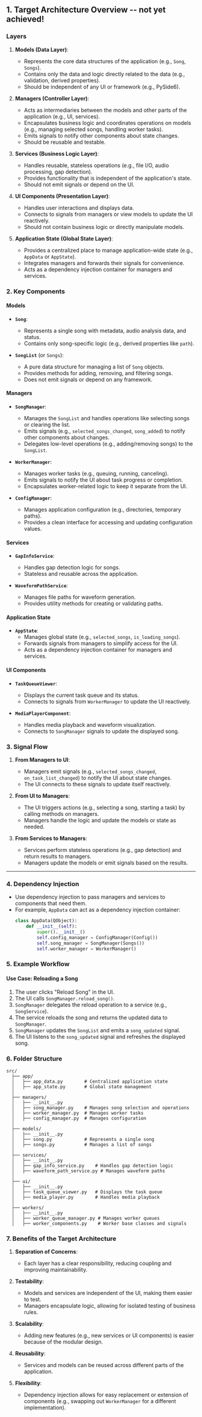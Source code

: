 
## **1. Target Architecture Overview** -- not yet achieved!

### **Layers**
1. **Models (Data Layer)**:
   - Represents the core data structures of the application (e.g., `Song`, `Songs`).
   - Contains only the data and logic directly related to the data (e.g., validation, derived properties).
   - Should be independent of any UI or framework (e.g., PySide6).

2. **Managers (Controller Layer)**:
   - Acts as intermediaries between the models and other parts of the application (e.g., UI, services).
   - Encapsulates business logic and coordinates operations on models (e.g., managing selected songs, handling worker tasks).
   - Emits signals to notify other components about state changes.
   - Should be reusable and testable.

3. **Services (Business Logic Layer)**:
   - Handles reusable, stateless operations (e.g., file I/O, audio processing, gap detection).
   - Provides functionality that is independent of the application's state.
   - Should not emit signals or depend on the UI.

4. **UI Components (Presentation Layer)**:
   - Handles user interactions and displays data.
   - Connects to signals from managers or view models to update the UI reactively.
   - Should not contain business logic or directly manipulate models.

5. **Application State (Global State Layer)**:
   - Provides a centralized place to manage application-wide state (e.g., `AppData` or `AppState`).
   - Integrates managers and forwards their signals for convenience.
   - Acts as a dependency injection container for managers and services.

### **2. Key Components**

#### **Models**
- **`Song`**:
  - Represents a single song with metadata, audio analysis data, and status.
  - Contains only song-specific logic (e.g., derived properties like `path`).

- **`SongList`** (or `Songs`):
  - A pure data structure for managing a list of `Song` objects.
  - Provides methods for adding, removing, and filtering songs.
  - Does not emit signals or depend on any framework.

#### **Managers**
- **`SongManager`**:
  - Manages the `SongList` and handles operations like selecting songs or clearing the list.
  - Emits signals (e.g., `selected_songs_changed`, `song_added`) to notify other components about changes.
  - Delegates low-level operations (e.g., adding/removing songs) to the `SongList`.

- **`WorkerManager`**:
  - Manages worker tasks (e.g., queuing, running, canceling).
  - Emits signals to notify the UI about task progress or completion.
  - Encapsulates worker-related logic to keep it separate from the UI.

- **`ConfigManager`**:
  - Manages application configuration (e.g., directories, temporary paths).
  - Provides a clean interface for accessing and updating configuration values.

#### **Services**
- **`GapInfoService`**:
  - Handles gap detection logic for songs.
  - Stateless and reusable across the application.

- **`WaveformPathService`**:
  - Manages file paths for waveform generation.
  - Provides utility methods for creating or validating paths.

#### **Application State**
- **`AppState`**:
  - Manages global state (e.g., `selected_songs`, `is_loading_songs`).
  - Forwards signals from managers to simplify access for the UI.
  - Acts as a dependency injection container for managers and services.

#### **UI Components**
- **`TaskQueueViewer`**:
  - Displays the current task queue and its status.
  - Connects to signals from `WorkerManager` to update the UI reactively.

- **`MediaPlayerComponent`**:
  - Handles media playback and waveform visualization.
  - Connects to `SongManager` signals to update the displayed song.

### **3. Signal Flow**

1. **From Managers to UI**:
   - Managers emit signals (e.g., `selected_songs_changed`, `on_task_list_changed`) to notify the UI about state changes.
   - The UI connects to these signals to update itself reactively.

2. **From UI to Managers**:
   - The UI triggers actions (e.g., selecting a song, starting a task) by calling methods on managers.
   - Managers handle the logic and update the models or state as needed.

3. **From Services to Managers**:
   - Services perform stateless operations (e.g., gap detection) and return results to managers.
   - Managers update the models or emit signals based on the results.

---

### **4. Dependency Injection**

- Use dependency injection to pass managers and services to components that need them.
- For example, `AppData` can act as a dependency injection container:
  ```python
  class AppData(QObject):
      def __init__(self):
          super().__init__()
          self.config_manager = ConfigManager(Config())
          self.song_manager = SongManager(Songs())
          self.worker_manager = WorkerManager()
  ```

### **5. Example Workflow**

#### **Use Case: Reloading a Song**
1. The user clicks "Reload Song" in the UI.
2. The UI calls `SongManager.reload_song()`.
3. `SongManager` delegates the reload operation to a service (e.g., `SongService`).
4. The service reloads the song and returns the updated data to `SongManager`.
5. `SongManager` updates the `SongList` and emits a `song_updated` signal.
6. The UI listens to the `song_updated` signal and refreshes the displayed song.

### **6. Folder Structure**

```
src/
  ├── app/
  │   ├── app_data.py        # Centralized application state
  │   ├── app_state.py       # Global state management
  │
  ├── managers/
  │   ├── __init__.py
  │   ├── song_manager.py    # Manages song selection and operations
  │   ├── worker_manager.py  # Manages worker tasks
  │   ├── config_manager.py  # Manages configuration
  │
  ├── models/
  │   ├── __init__.py
  │   ├── song.py            # Represents a single song
  │   ├── songs.py           # Manages a list of songs
  │
  ├── services/
  │   ├── __init__.py
  │   ├── gap_info_service.py    # Handles gap detection logic
  │   ├── waveform_path_service.py # Manages waveform paths
  │
  ├── ui/
  │   ├── __init__.py
  │   ├── task_queue_viewer.py   # Displays the task queue
  │   ├── media_player.py        # Handles media playback
  │
  ├── workers/
  │   ├── __init__.py
  │   ├── worker_queue_manager.py # Manages worker queues
  │   ├── worker_components.py    # Worker base classes and signals
```

### **7. Benefits of the Target Architecture**

1. **Separation of Concerns**:
   - Each layer has a clear responsibility, reducing coupling and improving maintainability.

2. **Testability**:
   - Models and services are independent of the UI, making them easier to test.
   - Managers encapsulate logic, allowing for isolated testing of business rules.

3. **Scalability**:
   - Adding new features (e.g., new services or UI components) is easier because of the modular design.

4. **Reusability**:
   - Services and models can be reused across different parts of the application.

5. **Flexibility**:
   - Dependency injection allows for easy replacement or extension of components (e.g., swapping out `WorkerManager` for a different implementation).
